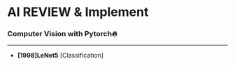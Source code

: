 # AI REVIEW & Implement

###  Computer Vision with Pytorch🔥
<hr>

- **[1998]LeNet5**     [Classification]
  
